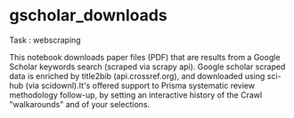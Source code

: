 # gscholar_downloads
Task : webscraping

This notebook downloads paper files (PDF) that are results from a Google Scholar keywords search (scraped via scrapy api). Google scholar scraped data is enriched by title2bib (api.crossref.org), and downloaded using sci-hub (via scidownl).It's offered support to Prisma systematic review methodology follow-up, by setting an interactive history of the Crawl "walkarounds" and of your selections.
